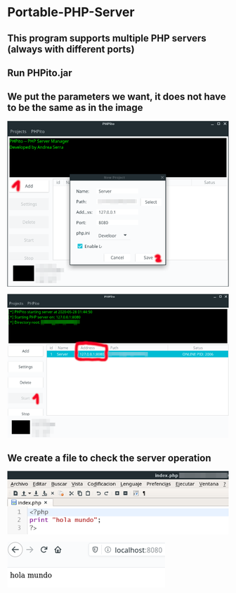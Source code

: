 # Portable-PHP-Server

## This program supports multiple PHP servers (always with different ports)

## Run PHPito.jar

## We put the parameters we want, it does not have to be the same as in the image

![Preview](preview/1.png)

![Preview](preview/2.png)

## We create a file to check the server operation

![Preview](preview/3.png)

![Preview](preview/4.png)